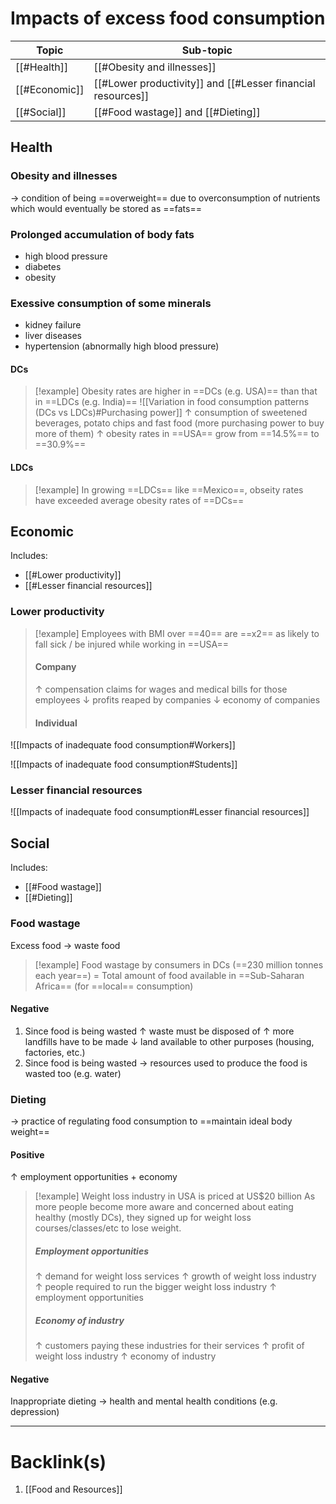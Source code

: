 # Impacts of excess food consumption
| Topic         | Sub-topic |
| ------------- | --------- |
| [[#Health]]   | [[#Obesity and illnesses]]          |
| [[#Economic]] | [[#Lower productivity]] and [[#Lesser financial resources]]          |
| [[#Social]]   | [[#Food wastage]] and [[#Dieting]]          |
## Health
### Obesity and illnesses
$\rightarrow$ condition of being ==overweight== due to overconsumption of nutrients which would eventually be stored as ==fats==

### Prolonged accumulation of body fats
- high blood pressure
- diabetes
- obesity

### Exessive consumption of some minerals
- kidney failure
- liver diseases
- hypertension (abnormally high blood pressure)
#### DCs
>[!example] Obesity rates are higher in ==DCs (e.g. USA)== than that in ==LDCs (e.g. India)==
>![[Variation in food consumption patterns (DCs vs LDCs)#Purchasing power]]
>$\uparrow$ consumption of sweetened beverages, potato chips and fast food (more purchasing power to buy more of them)
>$\uparrow$ obesity rates in ==USA== grow from ==14.5%== to ==30.9%==
#### LDCs
>[!example] In growing ==LDCs== like ==Mexico==, obseity rates have exceeded average obesity rates of ==DCs==
## Economic
Includes:
- [[#Lower productivity]]
- [[#Lesser financial resources]]
### Lower productivity
>[!example] Employees with BMI over ==40== are ==x2== as likely to fall sick / be injured while working in ==USA==
>#### Company
>$\uparrow$ compensation claims for wages and medical bills for those employees
>$\downarrow$ profits reaped by companies
>$\downarrow$ economy of companies
>
>#### Individual
![[Impacts of inadequate food consumption#Workers]]

![[Impacts of inadequate food consumption#Students]]
### Lesser financial resources
![[Impacts of inadequate food consumption#Lesser financial resources]]
## Social
Includes:
- [[#Food wastage]]
- [[#Dieting]]
### Food wastage
Excess food $\rightarrow$ waste food
>[!example] Food wastage by consumers in DCs (==230 million tonnes each year==) = Total amount of food available in ==Sub-Saharan Africa== (for ==local== consumption)
#### Negative
1. Since food is being wasted
    $\uparrow$ waste must be disposed of
    $\uparrow$ more landfills have to be made
    $\downarrow$ land available to other purposes (housing, factories, etc.)
2. Since food is being wasted
    $\rightarrow$ resources used to produce the food is wasted too (e.g. water)
### Dieting
$\rightarrow$ practice of regulating food consumption to ==maintain ideal body weight==
#### Positive
$\uparrow$ employment opportunities + economy
>[!example] Weight loss industry in USA is priced at US$20 billion
>As more people become more aware and concerned about eating healthy (mostly DCs), they signed up for weight loss courses/classes/etc to lose weight.
>
>##### Employment opportunities
>$\uparrow$ demand for weight loss services
>$\uparrow$ growth of weight loss industry
>$\uparrow$ people required to run the bigger weight loss industry
>$\uparrow$ employment opportunities
>
>##### Economy of industry
>$\uparrow$ customers paying these industries for their services
>$\uparrow$ profit of weight loss industry
>$\uparrow$ economy of industry
#### Negative
Inappropriate dieting $\rightarrow$ health and mental health conditions (e.g. depression)

---
# Backlink(s)
1. [[Food and Resources]]